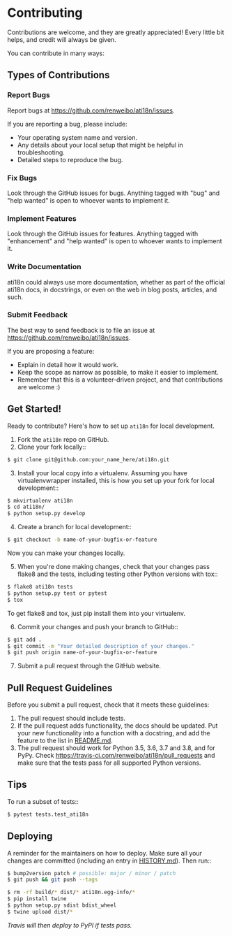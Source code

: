 # Contributing

Contributions are welcome, and they are greatly appreciated! Every little bit
helps, and credit will always be given.

You can contribute in many ways:

## Types of Contributions

### Report Bugs


Report bugs at https://github.com/renweibo/ati18n/issues.

If you are reporting a bug, please include:

* Your operating system name and version.
* Any details about your local setup that might be helpful in troubleshooting.
* Detailed steps to reproduce the bug.

### Fix Bugs

Look through the GitHub issues for bugs. Anything tagged with "bug" and "help
wanted" is open to whoever wants to implement it.

### Implement Features

Look through the GitHub issues for features. Anything tagged with "enhancement"
and "help wanted" is open to whoever wants to implement it.

### Write Documentation

ati18n could always use more documentation, whether as part of the
official ati18n docs, in docstrings, or even on the web in blog posts,
articles, and such.

### Submit Feedback

The best way to send feedback is to file an issue at https://github.com/renweibo/ati18n/issues.

If you are proposing a feature:

* Explain in detail how it would work.
* Keep the scope as narrow as possible, to make it easier to implement.
* Remember that this is a volunteer-driven project, and that contributions
  are welcome :)

## Get Started!

Ready to contribute? Here's how to set up `ati18n` for local development.

1. Fork the `ati18n` repo on GitHub.
2. Clone your fork locally::

```bash
$ git clone git@github.com:your_name_here/ati18n.git
```

3. Install your local copy into a virtualenv. Assuming you have virtualenvwrapper installed, this is how you set up your fork for local development::

```bash
$ mkvirtualenv ati18n
$ cd ati18n/
$ python setup.py develop
```

4. Create a branch for local development::

```bash
$ git checkout -b name-of-your-bugfix-or-feature
```

Now you can make your changes locally.

5. When you're done making changes, check that your changes pass flake8 and the
   tests, including testing other Python versions with tox::

```bash
$ flake8 ati18n tests
$ python setup.py test or pytest
$ tox
```

To get flake8 and tox, just pip install them into your virtualenv.

6. Commit your changes and push your branch to GitHub::

```bash
$ git add .
$ git commit -m "Your detailed description of your changes."
$ git push origin name-of-your-bugfix-or-feature
```

7. Submit a pull request through the GitHub website.

## Pull Request Guidelines

Before you submit a pull request, check that it meets these guidelines:

1. The pull request should include tests.
2. If the pull request adds functionality, the docs should be updated. Put
   your new functionality into a function with a docstring, and add the
   feature to the list in [README.md](README.md).
3. The pull request should work for Python 3.5, 3.6, 3.7 and 3.8, and for PyPy. Check
   https://travis-ci.com/renweibo/ati18n/pull_requests
   and make sure that the tests pass for all supported Python versions.

## Tips

To run a subset of tests::

```bash
$ pytest tests.test_ati18n
```

## Deploying

A reminder for the maintainers on how to deploy.
Make sure all your changes are committed (including an entry in [HISTORY.md](HISTORY.md)).
Then run::

```bash
$ bump2version patch # possible: major / minor / patch
$ git push && git push --tags

$ rm -rf build/* dist/* ati18n.egg-info/*
$ pip install twine
$ python setup.py sdist bdist_wheel
$ twine upload dist/*
```

_Travis will then deploy to PyPI if tests pass._
